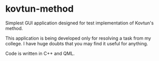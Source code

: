 kovtun-method
==============

Simplest GUI application designed for test implementation of Kovtun's method.

This application is being developed only for resolving a task from my college. I have huge doubts that you may find it useful for anything.

Code is written in C++ and QML.
